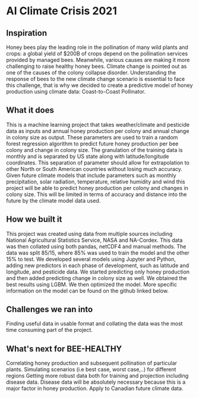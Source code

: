 # AI Climate Crisis 2021

## Inspiration
Honey bees play the leading role in the pollination of many wild plants and crops: a global yield of $200B of crops depend on the pollination services provided by managed bees. Meanwhile, various causes are making it more challenging to raise healthy honey bees. Climate change is pointed out as one of the causes of the colony collapse disorder. Understanding the response of bees to the new climate change scenario is essential to face this challenge, that is why we decided to create a predictive model of honey production using climate data: Coast-to-Coast Pollinator.

## What it does
This is a machine learning project that takes weather/climate and pesticide data as inputs and annual honey production per colony and annual change in colony size as output. These parameters are used to train a random forest regression algorithm to predict future honey production per bee colony and change in colony size. The granulation of the training data is monthly and is separated by US state along with latitude/longitude coordinates. This separation of parameter should allow for extrapolation to other North or South American countries without losing much accuracy. Given future climate models that include parameters such as monthly precipitation, solar radiation, temperature, relative humidity and wind this project will be able to predict honey production per colony and changes in colony size. This will be limited in terms of accuracy and distance into the future by the climate model data used.

## How we built it
This project was created using data from multiple sources including National Agricultural Statistics Service, NASA and NA-Cordex. This data was then collated using both pandas, netCDF4 and manual methods. The data was split 85/15, where 85% was used to train the model and the other 15% to test. We developed several models using Jupyter and Python, adding new predictors in each phase of development, such as latitude and longitude, and pesticide data. We started predicting only honey production and then added predicting change in colony size as well. We obtained the best results using LGBM. We then optimized the model. More specific information on the model can be found on the github linked below.

## Challenges we ran into
Finding useful data in usable format and collating the data was the most time consuming part of the project.

## What's next for BEE-HEALTHY
Correlating honey production and subsequent pollination of particular plants.
Simulating scenarios (i.e best case, worst case,..) for different regions
Getting more robust data both for training and projection including disease data. Disease data will be absolutely necessary because this is a major factor in honey production.
Apply to Canadian future climate data.
